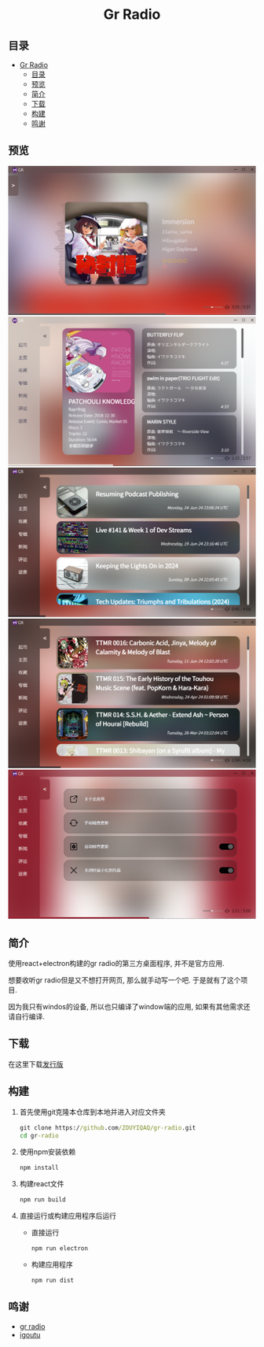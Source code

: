 <div align="center">

# Gr Radio

</div>

## 目录

- [Gr Radio](#gr-radio)
  - [目录](#目录)
  - [预览](#预览)
  - [简介](#简介)
  - [下载](#下载)
  - [构建](#构建)
  - [鸣谢](#鸣谢)

## 预览

<img src='https://github.com/ZOUYIQAQ/gr-radio/blob/main/introduce/主页.png?raw=true' alt=''>
<img src='https://github.com/ZOUYIQAQ/gr-radio/blob/main/introduce/专辑.png?raw=true' alt=''>
<img src='https://github.com/ZOUYIQAQ/gr-radio/blob/main/introduce/新闻.png?raw=true' alt=''>
<img src='https://github.com/ZOUYIQAQ/gr-radio/blob/main/introduce/评论.png?raw=true' alt=''>
<img src='https://github.com/ZOUYIQAQ/gr-radio/blob/main/introduce/设置.png?raw=true' alt=''>

## 简介

使用react+electron构建的gr radio的第三方桌面程序, 并不是官方应用.

想要收听gr radio但是又不想打开网页, 那么就手动写一个吧. 于是就有了这个项目.

因为我只有windos的设备, 所以也只编译了window端的应用, 如果有其他需求还请自行编译.

## 下载

在这里下载[发行版](gggg)

## 构建

1. 首先使用git克隆本仓库到本地并进入对应文件夹

    ```cmd
    git clone https://github.com/ZOUYIQAQ/gr-radio.git
    cd gr-radio
    ```

2. 使用npm安装依赖

    ```cmd
    npm install
    ```

3. 构建react文件

    ```cmd
    npm run build
    ```

4. 直接运行或构建应用程序后运行
    - 直接运行

        ```cmd
        npm run electron
        ```

    - 构建应用程序

        ```cmd
        npm run dist
        ```

## 鸣谢

- [gr radio](https://gensokyoradio.net/)
- [igoutu](https://igoutu.cn/icons)